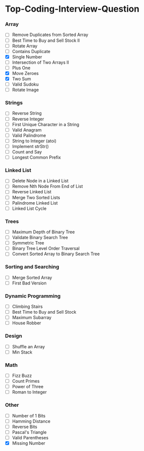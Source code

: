 # Top-Coding-Interview-Question

### Array

- [ ] Remove Duplicates from Sorted Array
- [ ] Best Time to Buy and Sell Stock II
- [ ] Rotate Array
- [ ] Contains Duplicate
- [x] Single Number
- [ ] Intersection of Two Arrays II
- [ ] Plus One
- [x] Move Zeroes
- [x] Two Sum
- [ ] Valid Sudoku
- [ ] Rotate Image

### Strings

- [ ] Reverse String
- [ ] Reverse Integer
- [ ] First Unique Character in a String
- [ ] Valid Anagram
- [ ] Valid Palindrome
- [ ] String to Integer (atoi)
- [ ] Implement strStr()
- [ ] Count and Say
- [ ] Longest Common Prefix

### Linked List

- [ ] Delete Node in a Linked List
- [ ] Remove Nth Node From End of List
- [ ] Reverse Linked List
- [ ] Merge Two Sorted Lists
- [ ] Palindrome Linked List
- [ ] Linked List Cycle

### Trees

- [ ] Maximum Depth of Binary Tree
- [ ] Validate Binary Search Tree
- [ ] Symmetric Tree
- [ ] Binary Tree Level Order Traversal
- [ ] Convert Sorted Array to Binary Search Tree

### Sorting and Searching

- [ ] Merge Sorted Array
- [ ] First Bad Version

### Dynamic Programming

- [ ] Climbing Stairs
- [ ] Best Time to Buy and Sell Stock
- [ ] Maximum Subarray
- [ ] House Robber

### Design

- [ ] Shuffle an Array
- [ ] Min Stack

### Math

- [ ] Fizz Buzz
- [ ] Count Primes
- [ ] Power of Three
- [ ] Roman to Integer

### Other

- [ ] Number of 1 Bits
- [ ] Hamming Distance
- [ ] Reverse Bits
- [ ] Pascal's Triangle
- [ ] Valid Parentheses
- [x] Missing Number
